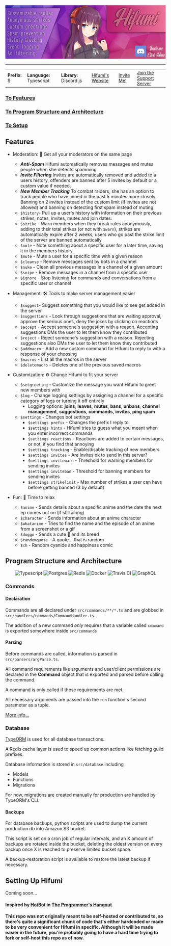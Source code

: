 <a href="https://discordapp.com/oauth2/authorize?client_id=372615866652557312&scope=bot&permissions=268463300">
    <img src="assets/banners/hifumi_new.png">
</a>
<hr>

<table style="width:100%">
  <tr>
    <td><strong>Prefix:</strong> $</td>
      <td><strong>Language:</strong> Typescript</td>
      <td><strong>Library:</strong> Discord.js</td>
      <td><a href="https://www.hifumi.io">Hifumi's Website</a></td>
      <td><a href="https://discordapp.com/oauth2/authorize?client_id=372615866652557312&scope=bot&permissions=268463300">Invite Me!</a>       </td> 
      <td><a href="https://discord.gg/RM6KUrf">Join the Support Server</a></td>
  </tr>
</table>

### [To Features](#features)
### [To Program Structure and Architecture](#program-structure-and-architecture)
### [To Setup](#setting-up-hifumi)

## Features

* Moderation: 🚫 Get all your moderators on the same page 
    * _**Anti-Spam**_ Hifumi automatically removes messages and mutes people when she detects spamming.
    * _**Invite Filtering**_ Invites are automatically removed and added to a users history, offenders are banned after 5 invites by default or a custom value if needed.
    * _**New Member Tracking**_ To combat raiders, she has an option to track people who have joined in the past 5 minutes more closely. Banning on 2 invites instead of the custom limit (if invites are not allowed) and banning on detecting first spam instead of muting.
    * `$history`- Pull up a user's history with information on their previous strikes, notes, invites, mutes and join dates.
    * `$strike` - Warn members when they break rules anonymously, adding to their total strikes (or not with `$warn`), strikes are automatically expire after 2 weeks, users who go past the strike limit of the server are banned automatically
    * `$note` - Note something about a specific user for a later time, saving it in the members history
    * `$mute` - Mute a user for a specific time with a given reason
    * `$cleanse` - Remove messages sent by bots in a channel
    * `$nuke` - Clean all previous messages in a channel of a given amount
    * `$snipe` - Remove messages in a channel from a specific user
    * `$ignore` - Stop listening for commands and conversations from a specific user or channel
    
* Management: 🛠️ Tools to make server management easier
    * `$suggest`- Suggest something that you would like to see get added in the server
    * `$suggestions` - Look through suggestions that are waiting approval, approve the serious ones, deny the jokes by clicking on reactions
    * `$accept` - Accept someone's suggestion with a reason. Accepting suggestions DMs the user to let them know they contributed
    * `$reject` - Reject someone's suggestion with a reason. Rejecting suggestions also DMs the user to let them know they contributed
    * `$addmacro` - Add a new custom command for Hifumi to reply to with a response of your choosing
    * `$macros` - List all the macros in the server
    * `$deletemacro` - Deletes one of the previous saved macros
* Customization: ⚙ Change Hifumi to fit your server
    * `$setgreeting` - Customize the message you want Hifumi to greet new members with
    * `$log` - Change logging settings by assigning a channel for a specific category of logs or turning it off entirely
        * Logging options: **joins**, **leaves**, **mutes**, **bans**, **unbans**, **channel management**, **suggestions**, **commands**, **invites**, **ping spam** 
    * `$settings` - Changes bot settings
        * `$settings prefix` - Changes the prefix I reply to
        * `$settings hints` - Hifumi tries to guess what you meant when you enter incorrect commands
        * `$settings reactions` - Reactions are added to certain messages, or not, if you find that annoying
        * `$settings tracking` - Enable/disable tracking of new members
        * `$settings invites` - Are invites ok to send in this server?
        * `$settings invitewarn` - Threshold for warning members for sending invites
        * `$settings inviteban` - Threshold for banning members for sending invites
        * `$settings strikelimit` - Max number of strikes a user can have before getting banned (3 by default)
        
* Fun: 🎉 Time to relax
    * `$anime` - Sends details about a specific anime and the date the next ep comes out on (if still airing)
    * `$character` - Sends information about an anime character
    * `$whatanime` - Tries to find the name and the episode of an anime from a screenshot or a gif
    * `$doggo` - Sends a cute 🐶 and its breed
    * `$randomquote` - A quote... that is random
    * `$ch` - Random cyanide and happiness comic
    
## Program Structure and Architecture

<div align="center">
    <img height="64" src="https://rynop.files.wordpress.com/2016/09/ts.png?w=816" title="Typescript">
    <img height="64" src="https://dashboard.snapcraft.io/site_media/appmedia/2016/11/postgresql-icon-256x256.jpg.png" title="Postgres">
    <img height="64" src="https://cdn.iconscout.com/public/images/icon/free/png-256/redis-open-source-logo-data-structure-399889f24f4505b1-256x256.png" title="Redis">
    <img height="64" src="https://camo.githubusercontent.com/e8293376c6ea1d2181eb2fa6f878acd806cf0114/68747470733a2f2f64317136663061656c7830706f722e636c6f756466726f6e742e6e65742f70726f647563742d6c6f676f732f36343464326631352d633564622d343733312d613335332d6163653632333538343166612d72656769737472792e706e67" title="Docker">
    <img height="64" src="https://cdn.iconscout.com/public/images/icon/free/png-128/travis-ci-company-brand-logo-3ea4b6108b6d19db-128x128.png" title="Travis CI">
    <img height="64" src="https://upload.wikimedia.org/wikipedia/commons/thumb/1/17/GraphQL_Logo.svg/2000px-GraphQL_Logo.svg.png" title="GraphQL">
</div>

### Commands
#### Declaration
Commands are all declared under `src/commands/**/*.ts` and are globbed in `src/handlers/commands/CommandHandler.ts`.

The addition of a new command _only_ requires that a variable called `command` is exported somewhere inside `src/commands` 

#### Parsing
Before commands are called, information is parsed in `src/parsers/argParse.ts`. 

All command requirements like arguments and user/client permissions are declared in the **Command** object that is exported and parsed before calling the command.

A command is only called if these requirements are met.

All necessary arguments are passed into the `run` function's second parameter as a tuple. 

[More info...](https://github.com/Xetera/Hifumi/blob/master/src/commands/README.md)

### Database
[TypeORM](https://github.com/typeorm/typeorm) is used for all database transactions.

A Redis cache layer is used to speed up common actions like fetching guild prefixes. 

Database information is stored in `src/database` including
* Models
* Functions
* Migrations

For now, migrations are created manually for production are handled by TypeORM's CLI.

#### Backups
For database backups, python scripts are used to dump the current production db into Amazon S3 bucket.

This script is set on a cron job of regular intervals, and an X amount of backups are rotated inside the bucket, deleting the oldest version on every backup once X is reached to preserve limited bucket space.

A backup-restoration script is available to restore the latest backup if necessary.

## Setting Up Hifumi
Coming soon...

#### Inspired by [HotBot](https://gitlab.com/Aberrantfox/hotbot) in [The Programmer's Hangout](https://discord.gg/programming)

#### This repo was not originally meant to be self-hosted or contributed to, so there's quite a significant chunk of code that's either hardcoded or made to be very convenient for Hifumi in specific. Although it will be made easier in the future, you're probably going to have a hard time trying to fork or self-host this repo as of now.
